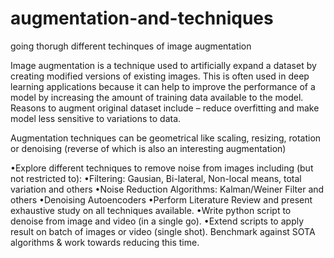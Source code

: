 # augmentation-and-techniques

going thorugh different techinques of image augmentation

Image augmentation is a technique used to artificially expand a dataset by creating modified versions of existing images. This is often used in deep learning applications because it can help to improve the performance of a model by increasing the amount of training data available to the model. Reasons to augment original dataset include – reduce overfitting and make model less sensitive to variations to data.

Augmentation techniques can be geometrical like scaling, resizing, rotation or denoising (reverse of which is also an interesting augmentation)

•Explore different techniques to remove noise from images including (but not restricted to):
•Filtering: Gausian, Bi-lateral, Non-local means, total variation and others
•Noise Reduction Algorithms: Kalman/Weiner Filter and others
•Denoising Autoencoders
•Perform Literature Review and present exhaustive study on all techniques available.
•Write python script to denoise from image and video (in a single go).
•Extend scripts to apply result on batch of images or video (single shot). Benchmark against SOTA algorithms & work towards reducing this time.

